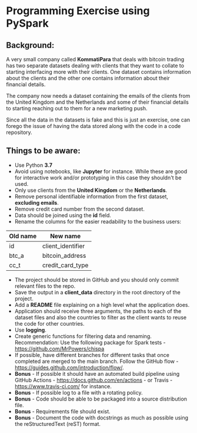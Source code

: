 # Programming Exercise using PySpark

## Background:
A very small company called **KommatiPara** that deals with bitcoin trading has two separate datasets dealing with clients that they want to collate to starting interfacing more with their clients. One dataset contains information about the clients and the other one contains information about their financial details.

The company now needs a dataset containing the emails of the clients from the United Kingdom and the Netherlands and some of their financial details to starting reaching out to them for a new marketing push.

Since all the data in the datasets is fake and this is just an exercise, one can forego the issue of having the data stored along with the code in a code repository.


## Things to be aware:

- Use Python **3.7**
- Avoid using notebooks, like **Jupyter** for instance. While these are good for interactive work and/or prototyping in this case they shouldn't be used.
- Only use clients from the **United Kingdom** or the **Netherlands**.
- Remove personal identifiable information from the first dataset, **excluding emails**.
- Remove credit card number from the second dataset.
- Data should be joined using the **id** field.
- Rename the columns for the easier readability to the business users:

|Old name|New name|
|--|--|
|id|client_identifier|
|btc_a|bitcoin_address|
|cc_t|credit_card_type|

- The project should be stored in GitHub and you should only commit relevant files to the repo.
- Save the output in a **client_data** directory in the root directory of the project.
- Add a **README** file explaining on a high level what the application does.
- Application should receive three arguments, the paths to each of the dataset files and also the countries to filter as the client wants to reuse the code for other countries.
- Use **logging**.
- Create generic functions for filtering data and renaming.
Recommendation: Use the following package for Spark tests - https://github.com/MrPowers/chispa
- If possible, have different branches for different tasks that once completed are merged to the main branch. Follow the GitHub flow - https://guides.github.com/introduction/flow/.
- **Bonus** - If possible it should have an automated build pipeline using GitHub Actions - https://docs.github.com/en/actions - or Travis - https://www.travis-ci.com/ for instance.
- **Bonus** - If possible log to a file with a rotating policy.
- **Bonus** - Code should be able to be packaged into a source distribution file.
- **Bonus** - Requirements file should exist.
- **Bonus** - Document the code with docstrings as much as possible using the reStructuredText (reST) format.
